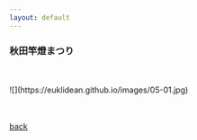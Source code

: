 ```yaml
---
layout: default
---
```


### 秋田竿燈まつり
<BR>
<BR>
![](https://euklidean.github.io/images/05-01.jpg)
<BR>
<BR>
<BR>

[back](./)
